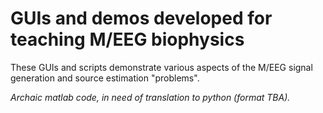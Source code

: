 # GUIs and demos developed for teaching M/EEG biophysics

These GUIs and scripts demonstrate various aspects of the M/EEG signal generation and source estimation "problems".

_Archaic matlab code, in need of translation to python (format TBA)._
